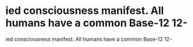 # ied consciousness manifest. All humans have a common Base-12 12-

ied consciousness manifest. All humans have a common Base-12 12-
